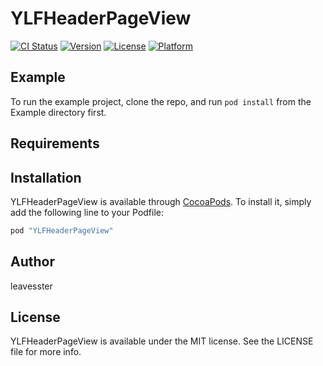 # YLFHeaderPageView

[![CI Status](http://img.shields.io/travis/leavesster/YLFHeaderPageView.svg?style=flat)](https://travis-ci.org/leavesster/YLFHeaderPageView)
[![Version](https://img.shields.io/cocoapods/v/YLFHeaderPageView.svg?style=flat)](http://cocoapods.org/pods/YLFHeaderPageView)
[![License](https://img.shields.io/cocoapods/l/YLFHeaderPageView.svg?style=flat)](http://cocoapods.org/pods/YLFHeaderPageView)
[![Platform](https://img.shields.io/cocoapods/p/YLFHeaderPageView.svg?style=flat)](http://cocoapods.org/pods/YLFHeaderPageView)

## Example

To run the example project, clone the repo, and run `pod install` from the Example directory first.

## Requirements

## Installation

YLFHeaderPageView is available through [CocoaPods](http://cocoapods.org). To install
it, simply add the following line to your Podfile:

```ruby
pod "YLFHeaderPageView"
```

## Author

leavesster

## License

YLFHeaderPageView is available under the MIT license. See the LICENSE file for more info.
